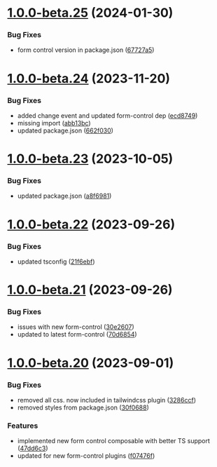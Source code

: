 # [1.0.0-beta.25](https://github.com/vue-interface/input-field/compare/v1.0.0-beta.24...v1.0.0-beta.25) (2024-01-30)


### Bug Fixes

* form control version in package.json ([67727a5](https://github.com/vue-interface/input-field/commit/67727a5cd8e8a0f3724a57d4fb5cd229624ebdcd))

# [1.0.0-beta.24](https://github.com/vue-interface/input-field/compare/v1.0.0-beta.23...v1.0.0-beta.24) (2023-11-20)


### Bug Fixes

* added change event and updated form-control dep ([ecd8749](https://github.com/vue-interface/input-field/commit/ecd8749a9548fe5cdbb024d26a7697ffd39b5100))
* missing import ([abb13bc](https://github.com/vue-interface/input-field/commit/abb13bc2d7b35fb66bc5faf0cef8f7b36a5bf5be))
* updated package.json ([662f030](https://github.com/vue-interface/input-field/commit/662f0306478ac5c1b668ff4277ad5c40460ea4fb))

# [1.0.0-beta.23](https://github.com/vue-interface/input-field/compare/v1.0.0-beta.22...v1.0.0-beta.23) (2023-10-05)


### Bug Fixes

* updated package.json ([a8f6981](https://github.com/vue-interface/input-field/commit/a8f6981d0dfe79213b23db4c0b3f6ea7e6b23449))

# [1.0.0-beta.22](https://github.com/vue-interface/input-field/compare/v1.0.0-beta.21...v1.0.0-beta.22) (2023-09-26)


### Bug Fixes

* updated tsconfig ([21f6ebf](https://github.com/vue-interface/input-field/commit/21f6ebf2201b68eaa815959755285075b065cdd9))

# [1.0.0-beta.21](https://github.com/vue-interface/input-field/compare/v1.0.0-beta.20...v1.0.0-beta.21) (2023-09-26)


### Bug Fixes

* issues with new form-control ([30e2607](https://github.com/vue-interface/input-field/commit/30e2607b850db696893fd28ac04a9b7f2ee114c8))
* updated to latest form-control ([70d6854](https://github.com/vue-interface/input-field/commit/70d68544d4efc2a238faca020440b303e608ecb2))

# [1.0.0-beta.20](https://github.com/vue-interface/input-field/compare/v1.0.0-beta.19...v1.0.0-beta.20) (2023-09-01)


### Bug Fixes

* removed all css. now included in tailwindcss plugin ([3286ccf](https://github.com/vue-interface/input-field/commit/3286ccfbe44ce7c2fbaf7741cc52c34674310c20))
* removed styles from package.json ([30f0688](https://github.com/vue-interface/input-field/commit/30f068831a3c82623390609e97d63804eae78ce1))


### Features

* implemented new form control composable with better TS support ([47dd6c3](https://github.com/vue-interface/input-field/commit/47dd6c3f83a2e4cadf2757bd63512f8b11e736f9))
* updated for new form-control plugins ([f07476f](https://github.com/vue-interface/input-field/commit/f07476fa4f42dee70c075bc9f2865c002809c8ff))

